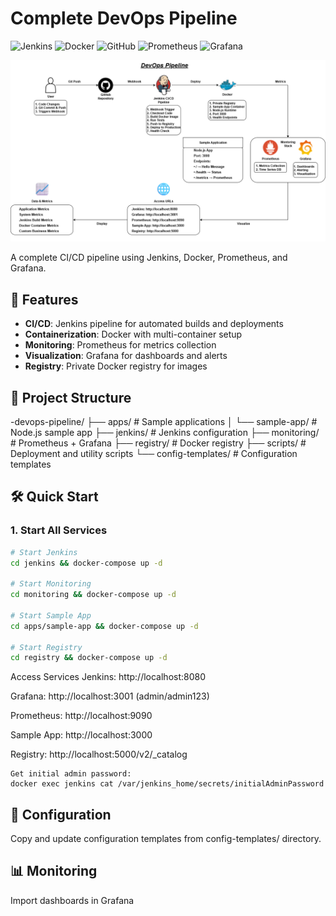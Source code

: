 # Complete DevOps Pipeline

![Jenkins](https://img.shields.io/badge/Jenkins-D24939?style=for-the-badge&logo=Jenkins&logoColor=white)
![Docker](https://img.shields.io/badge/docker-%230db7ed.svg?style=for-the-badge&logo=docker&logoColor=white)
![GitHub](https://img.shields.io/badge/github-%23121011.svg?style=for-the-badge&logo=github&logoColor=white)
![Prometheus](https://img.shields.io/badge/Prometheus-E6522C?style=for-the-badge&logo=Prometheus&logoColor=white)
![Grafana](https://img.shields.io/badge/grafana-%23F46800.svg?style=for-the-badge&logo=grafana&logoColor=white)

![](DevOps-Pipeline.png)

A complete CI/CD pipeline using Jenkins, Docker, Prometheus, and Grafana.

## 🚀 Features

- **CI/CD**: Jenkins pipeline for automated builds and deployments
- **Containerization**: Docker with multi-container setup
- **Monitoring**: Prometheus for metrics collection
- **Visualization**: Grafana for dashboards and alerts
- **Registry**: Private Docker registry for images

## 📁 Project Structure

-devops-pipeline/
├── apps/ # Sample applications
│ └── sample-app/ # Node.js sample app
├── jenkins/ # Jenkins configuration
├── monitoring/ # Prometheus + Grafana
├── registry/ # Docker registry
├── scripts/ # Deployment and utility scripts
└── config-templates/ # Configuration templates

## 🛠️ Quick Start

### 1. Start All Services
```bash
# Start Jenkins
cd jenkins && docker-compose up -d

# Start Monitoring
cd monitoring && docker-compose up -d

# Start Sample App
cd apps/sample-app && docker-compose up -d

# Start Registry
cd registry && docker-compose up -d
```

Access Services
Jenkins: http://localhost:8080

Grafana: http://localhost:3001 (admin/admin123)

Prometheus: http://localhost:9090

Sample App: http://localhost:3000

Registry: http://localhost:5000/v2/_catalog

``` Jenkins Setup
Get initial admin password:
docker exec jenkins cat /var/jenkins_home/secrets/initialAdminPassword
```

## 🔧 Configuration 
Copy and update configuration templates from config-templates/ directory.

## 📊 Monitoring
Import dashboards in Grafana


